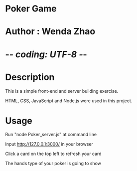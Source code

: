 # Poker Game 
# Author : Wenda Zhao
# -*- coding: UTF-8 -*-

# Description
This is a simple front-end and server building exercise. 

HTML, CSS, JavaScript and Node.js were used in this project.

# Usage
Run "node Poker_server.js" at command line

Input http://127.0.0.1:3000/ in your browser

Click a card on the top left to refresh your card 

The hands type of your poker is going to show
